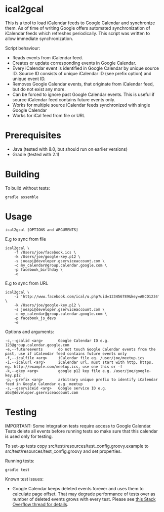 ical2gcal
=========

This is a tool to load iCalendar feeds to Google Calendar and synchronize them. As of time of writing Google offers automated synchronization of iCalendar feeds which refreshes periodically. This script was written to allow immediate synchronization.

Script behaviour:

* Reads events from iCalendar feed.
* Creates or update corresponding events in Google Calendar.
* Every iCalendar event is identified in Google Calendar by unique source ID. Source ID consists of unique iCalendar ID (see prefix option) and unique event ID.
* Removes Google Calendar events, that originate from iCalendar feed, but do not exist any more.
* Can be forced to ignore past Google Calendar events. This is useful if source iCalendar feed contains future events only.
* Works for multiple source iCalendar feeds synchronized with single Google Calendar
* Works for iCal feed from file or URL

Prerequisites
=============

* Java (tested with 8.0, but should run on earlier versions)
* Gradle (tested with 2.1)

Building
=============

To build without tests:

    gradle assemble


Usage
=====

    ical2gcal [OPTIONS and ARGUMENTS]

E.g to sync from file

    ical2gcal \
        -f /Users/joe/facebook.ics \
        -k /Users/joe/google-key.p12 \
        -s joeapi@developer.gserviceaccount.com \
        -c my_calendar@group.calendar.google.com \
        -p facebook_birthday \
        -e

E.g to sync from URL

    ical2gcal \
        -i 'http://www.facebook.com/ical/u.php?uid=123456789&key=ABCD1234' \
        -k /Users/joe/google-key.p12 \
        -s joeapi@developer.gserviceaccount.com \
        -c my_calendar@group.calendar.google.com \
        -p facebook_js_devs
        -e

Options and arguments:

    -c,--gcalid <arg>       Google Calendar ID e.g. 123@group.calendar.google.com
    -e,--futureevents       do not touch Google Calendar events from the past, use if iCalendar feed contains future events only
    -f,--icalfile <arg>     iCalendar file eg. /user/joe/meetup.ics
    -i,--icalurl <arg>      iCalendar url, must start with http, https, eg. http://example.com/meetup.ics, use one this or -f
    -k,--gkey <arg>         google p12 key file e.g. /user/joe/google-key.p12
    -p,--prefix <arg>       arbitrary unique prefix to identify iCalendar feed in Google Calendar e.g. meetup
    -s,--gserviceid <arg>   Google service ID e.g. abc@developer.gserviceaccount.com

Testing
=============

IMPORTANT: Some integration tests require access to Google Calendar. Tests delete all events before running tests so make sure that this calendar is used only for testing.

To set-up tests copy src/test/resources/test_config.groovy.example to src/test/resources/test_config.groovy and set properties.

Running tests:

    gradle test

Known test issues:

* Google Calendar keeps deleted events forever and uses them to calculate page offset. That may degrade performance of tests over as number of deleted events grows with every test. Please see [this Stack Overflow thread for details](http://stackoverflow.com/questions/18566386/google-calendar-v3-api-events-list-request-return-empty-list).
